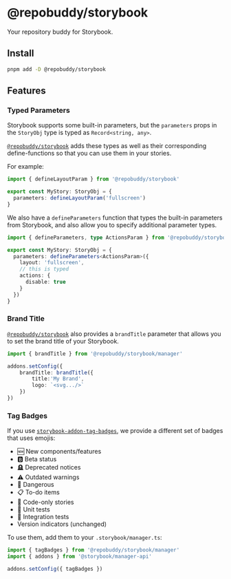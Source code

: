 # @repobuddy/storybook

Your repository buddy for Storybook.

## Install

```sh
pnpm add -D @repobuddy/storybook
```

## Features

### Typed Parameters

Storybook supports some built-in parameters,
but the `parameters` props in the `StoryObj` type is typed as `Record<string, any>`.

[`@repobuddy/storybook`][`@repobuddy/storybook`] adds these types as well as their corresponding define-functions so that you can use them in your stories.

For example:

```ts
import { defineLayoutParam } from '@repobuddy/storybook'

export const MyStory: StoryObj = {
  parameters: defineLayoutParam('fullscreen')
}
```

We also have a `defineParameters` function that types the built-in parameters from Storybook,
and also allow you to specify additional parameter types.

```ts
import { defineParameters, type ActionsParam } from '@repobuddy/storybook'

export const MyStory: StoryObj = {
  parameters: defineParameters<ActionsParam>({
    layout: 'fullscreen',
    // this is typed
    actions: {
      disable: true
    }
  })
}
```

### Brand Title

[`@repobuddy/storybook`][`@repobuddy/storybook`] also provides a `brandTitle` parameter that allows you to set the brand title of your Storybook.

```ts
import { brandTitle } from '@repobuddy/storybook/manager'

addons.setConfig({
	brandTitle: brandTitle({
		title:'My Brand',
		logo: `<svg.../>`
	})
})
```

### Tag Badges

If you use [`storybook-addon-tag-badges`][`storybook-addon-tag-badges`],
we provide a different set of badges that uses emojis:

- 🆕 New components/features
- 🅱️ Beta status
- 🪦 Deprecated notices
- ⚠️ Outdated warnings
- 🚨 Dangerous
- 📋 To-do items
- 📝 Code-only stories
- 🧪 Unit tests
- 🔄 Integration tests
- Version indicators (unchanged)

To use them, add them to your `.storybook/manager.ts`:

```ts
import { tagBadges } from '@repobuddy/storybook/manager'
import { addons } from '@storybook/manager-api'

addons.setConfig({ tagBadges })
```

[`@repobuddy/storybook`]: https://github.com/repobuddy/storybook
[`storybook-addon-tag-badges`]: https://github.com/Sidnioulz/storybook-addon-tag-badges
